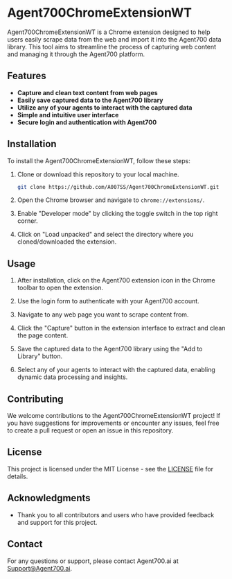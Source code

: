 # Agent700ChromeExtensionWT

Agent700ChromeExtensionWT is a Chrome extension designed to help users easily scrape data from the web and import it into the Agent700 data library. This tool aims to streamline the process of capturing web content and managing it through the Agent700 platform.

## Features

- **Capture and clean text content from web pages**
- **Easily save captured data to the Agent700 library**
- **Utilize any of your agents to interact with the captured data**
- **Simple and intuitive user interface**
- **Secure login and authentication with Agent700**

## Installation

To install the Agent700ChromeExtensionWT, follow these steps:

1. Clone or download this repository to your local machine.

   ```bash
   git clone https://github.com/A007SS/Agent700ChromeExtensionWT.git
   ```

2. Open the Chrome browser and navigate to `chrome://extensions/`.

3. Enable "Developer mode" by clicking the toggle switch in the top right corner.

4. Click on "Load unpacked" and select the directory where you cloned/downloaded the extension.

## Usage

1. After installation, click on the Agent700 extension icon in the Chrome toolbar to open the extension.

2. Use the login form to authenticate with your Agent700 account.

3. Navigate to any web page you want to scrape content from.

4. Click the "Capture" button in the extension interface to extract and clean the page content.

5. Save the captured data to the Agent700 library using the "Add to Library" button.

6. Select any of your agents to interact with the captured data, enabling dynamic data processing and insights.

## Contributing

We welcome contributions to the Agent700ChromeExtensionWT project! If you have suggestions for improvements or encounter any issues, feel free to create a pull request or open an issue in this repository.

## License

This project is licensed under the MIT License - see the [LICENSE](LICENSE) file for details.

## Acknowledgments

- Thank you to all contributors and users who have provided feedback and support for this project.

## Contact

For any questions or support, please contact Agent700.ai at [Support@Agent700.ai](mailto:Support@Agent700.ai).
